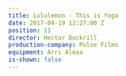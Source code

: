 ```yaml
---
title: Lululemon - This is Yoga
date: 2017-04-19 12:27:00 Z
position: 11
director: Hector Dockrill
production-company: Pulse Films
equipment: Arri Alexa
is-shown: false
---
```


